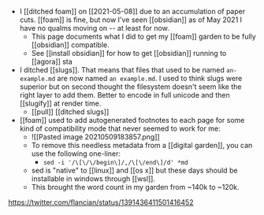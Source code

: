 - I [[ditched foam]] on [[2021-05-08]] due to an accumulation of paper cuts. [[foam]] is fine, but now I've seen [[obsidian]] as of May 2021 I have no qualms moving on -- at least for now.
	- This page documents what I did to get my [[foam]] garden to be fully [[obsidian]] compatible.
	- See [[install obsidian]] for how to get [[obsidian]] running to [[agora]] sta
- I ditched [[slugs]]. That means that files that used to be named `an-example.md` are now named `an example.md`. I used to think slugs were superior but on second thought the filesystem doesn't seem like the right layer to add them. Better to encode in full unicode and then [[slugify]] at render time.
	- [[pull]] [[ditched slugs]]
- [[foam]] used to add autogenerated footnotes to each page for some kind of compatibility mode that never seemed to work for me:
	- ![[Pasted image 20210509183857.png]]
	- To remove this needless metadata from a [[digital garden]], you can use the following one-liner:
		- `sed -i '/\[\/\/begin\]/,/\[\/end\]/d' *md`
	- sed is "native" to [[linux]] and [[os x]] but these days should be installable in windows through [[wsl]].
	- This brought the word count in my garden from ~140k to ~120k.
	
https://twitter.com/flancian/status/1391436411501416452